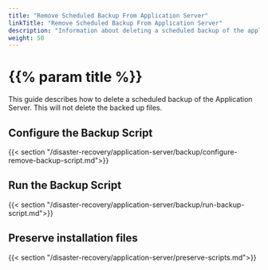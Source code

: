 ```yaml
---
title: "Remove Scheduled Backup From Application Server"
linkTitle: "Remove Scheduled Backup From Application Server"
description: "Information about deleting a scheduled backup of the application server."
weight: 50
---
```


# {{% param title %}}

This guide describes how to delete a scheduled backup of the Application Server. This will not delete the backed up files.

## Configure the Backup Script

{{< section "/disaster-recovery/application-server/backup/configure-remove-backup-script.md">}}

## Run the Backup Script

{{< section "/disaster-recovery/application-server/backup/run-backup-script.md">}}

## Preserve installation files

{{< section "/disaster-recovery/application-server/preserve-scripts.md">}}
